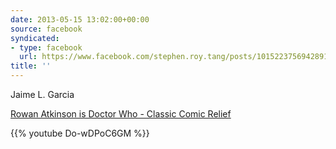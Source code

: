```yaml
---
date: 2013-05-15 13:02:00+00:00
source: facebook
syndicated:
- type: facebook
  url: https://www.facebook.com/stephen.roy.tang/posts/10152237569428912
title: ''
---
```


Jaime L. Garcia

[Rowan Atkinson is Doctor Who - Classic Comic Relief](https://www.youtube.com/watch?v=Do-wDPoC6GM)



{{% youtube Do-wDPoC6GM %}}